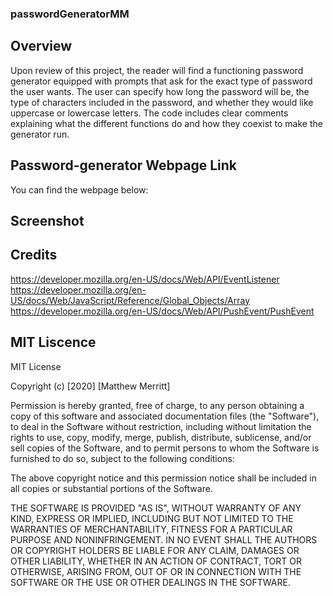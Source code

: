 ### passwordGeneratorMM

## Overview

Upon review of this project, the reader will find a functioning password generator equipped with prompts that ask for the exact type of password the user wants. The user can specify how long the password will be, the type of characters included in the password, and whether they would like uppercase or lowercase letters. The code includes clear comments explaining what the different functions do and how they coexist to make the generator run.

## Password-generator Webpage Link

You can find the webpage below:


## Screenshot


## Credits

https://developer.mozilla.org/en-US/docs/Web/API/EventListener
https://developer.mozilla.org/en-US/docs/Web/JavaScript/Reference/Global_Objects/Array
https://developer.mozilla.org/en-US/docs/Web/API/PushEvent/PushEvent

## MIT Liscence

MIT License

Copyright (c) [2020] [Matthew Merritt]

Permission is hereby granted, free of charge, to any person obtaining a copy
of this software and associated documentation files (the "Software"), to deal
in the Software without restriction, including without limitation the rights
to use, copy, modify, merge, publish, distribute, sublicense, and/or sell
copies of the Software, and to permit persons to whom the Software is
furnished to do so, subject to the following conditions:

The above copyright notice and this permission notice shall be included in all
copies or substantial portions of the Software.

THE SOFTWARE IS PROVIDED "AS IS", WITHOUT WARRANTY OF ANY KIND, EXPRESS OR
IMPLIED, INCLUDING BUT NOT LIMITED TO THE WARRANTIES OF MERCHANTABILITY,
FITNESS FOR A PARTICULAR PURPOSE AND NONINFRINGEMENT. IN NO EVENT SHALL THE
AUTHORS OR COPYRIGHT HOLDERS BE LIABLE FOR ANY CLAIM, DAMAGES OR OTHER
LIABILITY, WHETHER IN AN ACTION OF CONTRACT, TORT OR OTHERWISE, ARISING FROM,
OUT OF OR IN CONNECTION WITH THE SOFTWARE OR THE USE OR OTHER DEALINGS IN THE
SOFTWARE.
